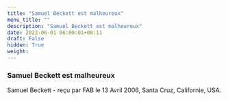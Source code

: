 ```yaml
---
title: "Samuel Beckett est malheureux"
menu_title: ""
description: "Samuel Beckett est malheureux"
date: 2022-06-01 06:00:01+00:11
draft: False
hidden: True
weight:
---
```

### Samuel Beckett est malheureux

Samuel Beckett - reçu par FAB le 13 Avril 2006, Santa Cruz, Californie, USA.



